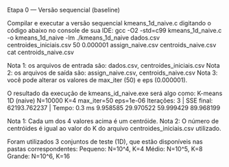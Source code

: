 Etapa 0 — Versão sequencial (baseline)

Compilar e executar a versão sequencial kmeans_1d_naive.c digitando o código abaixo no console de sua IDE:
gcc -O2 -std=c99 kmeans_1d_naive.c -o kmeans_1d_naive -lm
./kmeans_1d_naive dados.csv centroides_iniciais.csv 50 0.000001 assign_naive.csv centroids_naive.csv
cat centroids_naive.csv

Nota 1: os arquivos de entrada são: dados.csv, centroides_iniciais.csv
Nota 2: os arquivos de saída são: assign_naive.csv, centroids_naive.csv
Nota 3: você pode alterar os valores de max_iter (50) e eps (0.000001).

O resultado da execução de kmeans_id_naive.exe será algo como:
K-means 1D (naive)
N=10000 K=4 max_iter=50 eps=1e-06
Iterações: 3 | SSE final: 62193.762237 | Tempo: 0.3 ms
9.958585
29.970522
59.999429
89.968199

Nota 1: Cada um dos 4 valores acima é um centróide.
Nota 2: O número de centróides é igual ao valor do K do arquivo centroides_iniciais.csv utilizado.

Foram utilizados 3 conjuntos de teste (1D), que estão disponíveis nas pastas correspondentes:
Pequeno: N=10^4, K=4
Médio: N=10^5, K=8
Grande: N=10^6, K=16

